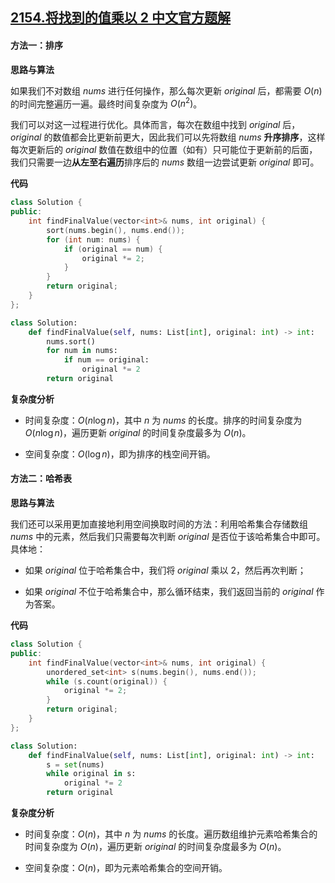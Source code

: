 ## [2154.将找到的值乘以 2 中文官方题解](https://leetcode.cn/problems/keep-multiplying-found-values-by-two/solutions/100000/jiang-zhao-dao-de-zhi-cheng-yi-2-by-leet-blv4)

#### 方法一：排序

**思路与算法**

如果我们不对数组 $\textit{nums}$ 进行任何操作，那么每次更新 $\textit{original}$ 后，都需要 $O(n)$ 的时间完整遍历一遍。最终时间复杂度为 $O(n^2)$。

我们可以对这一过程进行优化。具体而言，每次在数组中找到 $\textit{original}$ 后，$\textit{original}$ 的数值都会比更新前更大，因此我们可以先将数组 $\textit{nums}$ **升序排序**，这样每次更新后的 $\textit{original}$ 数值在数组中的位置（如有）只可能位于更新前的后面，我们只需要一边**从左至右遍历**排序后的 $\textit{nums}$ 数组一边尝试更新 $\textit{original}$ 即可。

**代码**

```C++ [sol1-C++]
class Solution {
public:
    int findFinalValue(vector<int>& nums, int original) {
        sort(nums.begin(), nums.end());
        for (int num: nums) {
            if (original == num) {
                original *= 2;
            }
        }
        return original;
    }
};
```


```Python [sol1-Python3]
class Solution:
    def findFinalValue(self, nums: List[int], original: int) -> int:
        nums.sort()
        for num in nums:
            if num == original:
                original *= 2
        return original
```


**复杂度分析**

- 时间复杂度：$O(n \log n)$，其中 $n$ 为 $\textit{nums}$ 的长度。排序的时间复杂度为 $O(n \log n)$，遍历更新 $\textit{original}$ 的时间复杂度最多为 $O(n)$。

- 空间复杂度：$O(\log n)$，即为排序的栈空间开销。


#### 方法二：哈希表

**思路与算法**

我们还可以采用更加直接地利用空间换取时间的方法：利用哈希集合存储数组 $\textit{nums}$ 中的元素，然后我们只需要每次判断 $\textit{original}$ 是否位于该哈希集合中即可。具体地：

- 如果 $\textit{original}$ 位于哈希集合中，我们将 $\textit{original}$ 乘以 $2$，然后再次判断；

- 如果 $\textit{original}$ 不位于哈希集合中，那么循环结束，我们返回当前的 $\textit{original}$ 作为答案。

**代码**

```C++ [sol1-C++]
class Solution {
public:
    int findFinalValue(vector<int>& nums, int original) {
        unordered_set<int> s(nums.begin(), nums.end());
        while (s.count(original)) {
            original *= 2;
        }
        return original;
    }
};
```


```Python [sol1-Python3]
class Solution:
    def findFinalValue(self, nums: List[int], original: int) -> int:
        s = set(nums)
        while original in s:
            original *= 2
        return original
```


**复杂度分析**

- 时间复杂度：$O(n)$，其中 $n$ 为 $\textit{nums}$ 的长度。遍历数组维护元素哈希集合的时间复杂度为 $O(n)$，遍历更新 $\textit{original}$ 的时间复杂度最多为 $O(n)$。

- 空间复杂度：$O(n)$，即为元素哈希集合的空间开销。